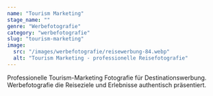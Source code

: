 ```yaml
---
name: "Tourism Marketing"
stage_name: ""
genre: "Werbefotografie"
category: "werbefotografie"
slug: "tourism-marketing"
image:
  src: "/images/werbefotografie/reisewerbung-84.webp"
  alt: "Tourism Marketing - professionelle Reisefotografie"
---
```


Professionelle Tourism-Marketing Fotografie für Destinationswerbung. Werbefotografie die Reiseziele und Erlebnisse authentisch präsentiert.